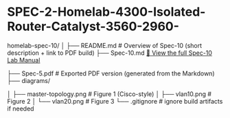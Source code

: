 # SPEC-2-Homelab-4300-Isolated-Router-Catalyst-3560-2960-
homelab-spec-10/
│
├── README.md                # Overview of Spec-10 (short description + link to PDF build)
├── Spec-10.md               [📄 View the full Spec-10 Lab Manual](Spec-10.md)

├── Spec-5.pdf              # Exported PDF version (generated from the Markdown)
├── diagrams/



│   ├── master-topology.png  # Figure 1 (Cisco-style)
│   ├── vlan10.png           # Figure 2
│   └── vlan20.png           # Figure 3
└── .gitignore               # ignore build artifacts if needed
